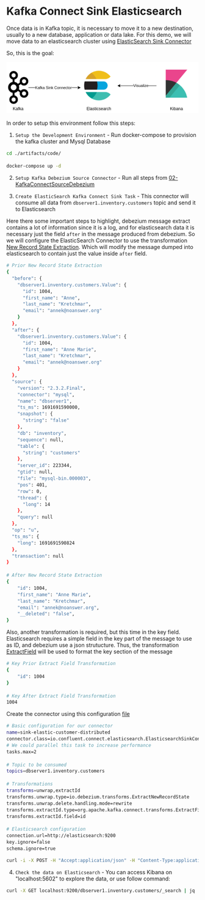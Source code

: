 # Kafka Connect Sink Elasticsearch

Once data is in Kafka topic, it is necessary to move it to a new destination, usually to a new database, application or data lake. For this demo, we will move data to an elasticsearch cluster using [ElasticSearch Sink Connector](https://www.confluent.io/hub/confluentinc/kafka-connect-elasticsearch)


So, this is the goal:

![Debezium Source Connector](./artifacts/pictures/03-ElasticSinkConnector.png)


In order to setup this environment follow this steps:

1. `Setup the Development Environment` - Run docker-compose to provision the kafka cluster and Mysql Database
```bash
cd ./artifacts/code/

docker-compose up -d
```

2. `Setup Kafka Debezium Source Connector` - Run all steps from [02-KafkaConnectSourceDebezium](./02-KafkaConnectSourceDebezium.md) 

3. `Create ElasticSearch Kafka Connect Sink Task` - This connector will consume all data from `dbserver1.inventory.customers` topic and send it to Elasticsearch

Here there some important steps to highlight, debezium message extract contains a lot of information since it is a log, and for elasticsearch data it is necessary just the field `after` in the message produced from debezium. So we will configure the ElasticSearch Connector to use the transformation [New Record State Extraction](https://debezium.io/documentation/reference/2.3/transformations/event-flattening.html). Which will modify the message dumped into elasticsearch to contain just the value inside `after` field. 

```bash
# Prior New Record State Extraction
{
  "before": {
    "dbserver1.inventory.customers.Value": {
      "id": 1004,
      "first_name": "Anne",
      "last_name": "Kretchmar",
      "email": "annek@noanswer.org"
    }
  },
  "after": {
    "dbserver1.inventory.customers.Value": {
      "id": 1004,
      "first_name": "Anne Marie",
      "last_name": "Kretchmar",
      "email": "annek@noanswer.org"
    }
  },
  "source": {
    "version": "2.3.2.Final",
    "connector": "mysql",
    "name": "dbserver1",
    "ts_ms": 1691691590000,
    "snapshot": {
      "string": "false"
    },
    "db": "inventory",
    "sequence": null,
    "table": {
      "string": "customers"
    },
    "server_id": 223344,
    "gtid": null,
    "file": "mysql-bin.000003",
    "pos": 401,
    "row": 0,
    "thread": {
      "long": 14
    },
    "query": null
  },
  "op": "u",
  "ts_ms": {
    "long": 1691691590824
  },
  "transaction": null
}

# After New Record State Extraction
{
    "id": 1004,
    "first_name": "Anne Marie",
    "last_name": "Kretchmar",
    "email": "annek@noanswer.org",
    "__deleted": "false",
}
```

Also, another transformation is required, but this time in the key field. Elasticsearch requires a simple field in the key part of the message to use as ID, and debezium use a json strutucture. Thus, the transformation [ExtractField](https://docs.confluent.io/platform/current/connect/transforms/extractfield.html#extractfield) will be used to format the key section of the message

```bash
# Key Prior Extract Field Transformation
{
    "id": 1004
}

# Key After Extract Field Transformation
1004
```

Create the connector using this configuration [file](./artifacts/code/sink/demo-elasticsearch/sink-elastic-distributed.properties)
```bash
# Basic configuration for our connector
name=sink-elastic-customer-distributed
connector.class=io.confluent.connect.elasticsearch.ElasticsearchSinkConnector
# We could parallel this task to increase performance
tasks.max=2

# Topic to be consumed
topics=dbserver1.inventory.customers

# Transformations
transforms=unwrap,extractId
transforms.unwrap.type=io.debezium.transforms.ExtractNewRecordState
transforms.unwrap.delete.handling.mode=rewrite
transforms.extractId.type=org.apache.kafka.connect.transforms.ExtractField$Key
transforms.extractId.field=id

# Elasticsearch configuration
connection.url=http://elasticsearch:9200
key.ignore=false
schema.ignore=true
```

```bash
curl -i -X POST -H "Accept:application/json" -H "Content-Type:application/json" localhost:8083/connectors/ -d '{ "name": "elasticsearch-connector", "config": { "connector.class": "io.confluent.connect.elasticsearch.ElasticsearchSinkConnector", "transforms.unwrap.delete.handling.mode": "rewrite", "tasks.max": "2", "topics": "dbserver1.inventory.customers", "transforms.extractId.type": "org.apache.kafka.connect.transforms.ExtractField$Key", "transforms": "unwrap,extractId", "transforms.unwrap.type": "io.debezium.transforms.ExtractNewRecordState", "transforms.extractId.field": "id", "connection.url": "http://elasticsearch:9200", "key.ignore": "false", "schema.ignore": "true" }}'
```

4. `Check the data on Elasticsearch` - You can access Kibana on "localhost:5602" to explore the data, or use follow command:

```bash
curl -X GET localhost:9200/dbserver1.inventory.customers/_search | jq
```